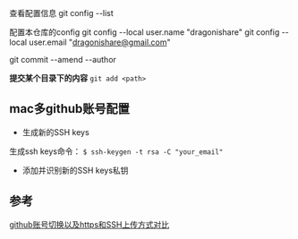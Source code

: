 查看配置信息
git config --list

配置本仓库的config
git config --local user.name "dragonishare"
git config --local user.email "dragonishare@gmail.com"


git commit --amend --author 

**提交某个目录下的内容**
`git add <path>`

## mac多github账号配置

* 生成新的SSH keys

生成ssh keys命令：
`$ ssh-keygen -t rsa -C "your_email"`

* 添加并识别新的SSH keys私钥


## 参考
[github账号切换以及https和SSH上传方式对比](https://www.jianshu.com/p/1ac06bcd8ab5)



